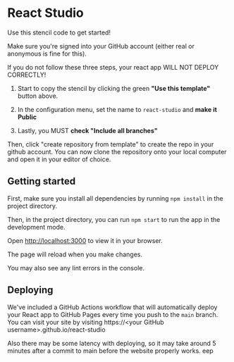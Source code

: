 # React Studio

Use this stencil code to get started!

Make sure you're signed into your GitHub account (either real or anonymous is fine for this).

If you do not follow these three steps, your react app WILL NOT DEPLOY CORRECTLY!

1) Start to copy the stencil by clicking the green **"Use this template"** button above.

2) In the configuration menu, set the name to `react-studio` and **make it Public**

3) Lastly, you MUST **check "Include all branches"**

Then, click "create repository from template" to create the repo in your github account. You can now clone the repository onto your local computer and open it in your editor of choice.

## Getting started

First, make sure you install all dependencies by running `npm install` in the project directory.

Then, in the project directory, you can run `npm start` to run the app in the development mode.

Open [http://localhost:3000](http://localhost:3000) to view it in your browser.

The page will reload when you make changes.

You may also see any lint errors in the console.

## Deploying

We've included a GitHub Actions workflow that will automatically deploy your React app to GitHub Pages every time you push to the `main` branch. You can visit your site by visiting https://\<your GitHub username\>.github.io/react-studio

Also there may be some latency with deploying, so it may take around 5 minutes after a commit to main before the website properly works.
eep